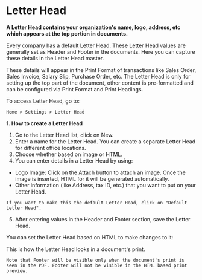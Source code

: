 # Letter Head 

**A Letter Head contains your organization's name, logo, address, etc which appears at the top portion in documents.**

Every company has a default Letter Head. These Letter Head values are generally set as Header and Footer in the documents. Here you can capture these details in the Letter Head master.

These details will appear in the Print Format of transactions like Sales Order, Sales Invoice, Salary Slip, Purchase Order, etc.  The Letter Head is only for setting up the top part of the document, other content is pre-formatted and can be configured via Print Format and Print Headings.

To access Letter Head, go to:

`Home > Settings > Letter Head`

**1. How to create a Letter Head**

1. Go to the Letter Head list, click on New.
2. Enter a name for the Letter Head. You can create a separate Letter Head for different office locations.
3. Choose whether based on image or HTML.
4. You can enter details in a Letter Head by using:

  * Logo Image: Click on the Attach button to attach an image. Once the image is inserted, HTML for it will be generated automatically.
  * Other information (like Address, tax ID, etc.) that you want to put on your Letter Head.

`If you want to make this the default Letter Head, click on "Default Letter Head".`

5. After entering values in the Header and Footer section, save the Letter Head.

You can set the Letter Head based on HTML to make changes to it:

This is how the Letter Head looks in a document's print.

`Note that Footer will be visible only when the document's print is seen in the PDF. Footer will not be visible in the HTML based print preview.`